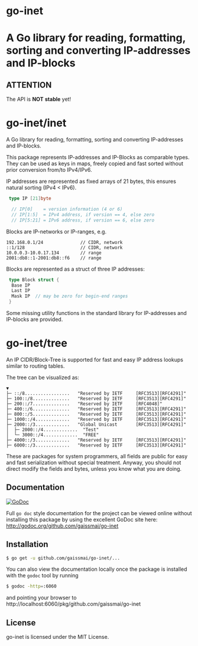 # go-inet
A Go library for reading, formatting, sorting and converting IP-addresses and IP-blocks
=======
## ATTENTION

The API is **NOT** **stable** yet!

# go-inet/inet

A Go library for reading, formatting, sorting and converting IP-addresses and IP-blocks.

This package represents IP-addresses and IP-Blocks as comparable types.
They can be used as keys in maps, freely copied and fast sorted
without prior conversion from/to IPv4/IPv6.

IP addresses are represented as fixed arrays of 21 bytes, this ensures natural sorting (IPv4 < IPv6).

```go
 type IP [21]byte

  // IP[0]    = version information (4 or 6)
  // IP[1:5]  = IPv4 address, if version == 4, else zero
  // IP[5:21] = IPv6 address, if version == 6, else zero
```

Blocks are IP-networks or IP-ranges, e.g.

    192.168.0.1/24              // CIDR, network
    ::1/128                     // CIDR, network
    10.0.0.3-10.0.17.134        // range
    2001:db8::1-2001:db8::f6    // range

Blocks are represented as a struct of three IP addresses:

```go
 type Block struct {
  Base IP
  Last IP
  Mask IP  // may be zero for begin-end ranges
 }
```
Some missing utility functions in the standard library for IP-addresses and IP-blocks are provided.

# go-inet/tree

An IP CIDR/Block-Tree is supported for fast and easy IP address lookups similar to routing tables.

The tree can be visualized as:

```
▼
├─ ::/8.................   "Reserved by IETF     [RFC3513][RFC4291]"
├─ 100::/8..............   "Reserved by IETF     [RFC3513][RFC4291]"
├─ 200::/7..............   "Reserved by IETF     [RFC4048]"
├─ 400::/6..............   "Reserved by IETF     [RFC3513][RFC4291]"
├─ 800::/5..............   "Reserved by IETF     [RFC3513][RFC4291]"
├─ 1000::/4.............   "Reserved by IETF     [RFC3513][RFC4291]"
├─ 2000::/3.............   "Global Unicast       [RFC3513][RFC4291]"
│  ├─ 2000::/4.............  "Test"
│  └─ 3000::/4.............  "FREE"
├─ 4000::/3.............   "Reserved by IETF     [RFC3513][RFC4291]"
├─ 6000::/3.............   "Reserved by IETF     [RFC3513][RFC4291]"
```

These are packages for system programmers, all fields are public for easy and fast serialization without special treatment.
Anyway, you should not direct modify the fields and bytes, unless you know what you are doing.

## Documentation

[![GoDoc](https://godoc.org/github.com/gaissmai/go-inet?status.svg)](https://godoc.org/github.com/gaissmai/go-inet)

Full `go doc` style documentation for the project can be viewed online without
installing this package by using the excellent GoDoc site here:
http://godoc.org/github.com/gaissmai/go-inet


## Installation

```bash
$ go get -u github.com/gaissmai/go-inet/...
```
You can also view the documentation locally once the package is installed with
the `godoc` tool by running

```bash
$ godoc -http=:6060
```
and pointing your browser to
http://localhost:6060/pkg/github.com/gaissmai/go-inet

## License

go-inet is licensed under the MIT License.

